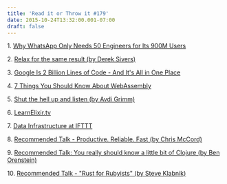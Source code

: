 ```yaml
---
title: 'Read it or Throw it #179'
date: 2015-10-24T13:32:00.001-07:00
draft: false
---
```


1. [Why WhatsApp Only Needs 50 Engineers for Its 900M Users](http://www.wired.com/2015/09/whatsapp-serves-900-million-users-50-engineers/)

2. [Relax for the same result (by Derek Sivers)](http://sivers.org/relax)

3. [Google Is 2 Billion Lines of Code - And It's All in One Place](http://www.wired.com/2015/09/google-2-billion-lines-codeand-one-place/)

4. [7 Things You Should Know About WebAssembly](https://auth0.com/blog/2015/10/14/7-things-you-should-know-about-web-assembly/)

5. [Shut the hell up and listen (by Avdi Grimm)](http://devblog.avdi.org/2015/10/13/shut-the-hell-up-and-listen-avdi/)

6. [LearnElixir.tv](https://www.learnelixir.tv/episodes)

7. [Data Infrastructure at IFTTT](https://medium.com/engineering-at-ifttt/data-infrastructure-at-ifttt-35414841f9b5)

8. [Recommended Talk - Productive. Reliable. Fast (by Chris McCord)](https://www.youtube.com/watch?v=STO-uN0xHDQ)

9. [Recommended Talk: You really should know a little bit of Clojure (by Ben Orenstein)](https://www.youtube.com/watch?v=c9TSQJPKs6A)

10. [Recommended Talk - "Rust for Rubyists" (by Steve Klabnik)](https://www.youtube.com/watch?v=Q5MLIY1oa1s)